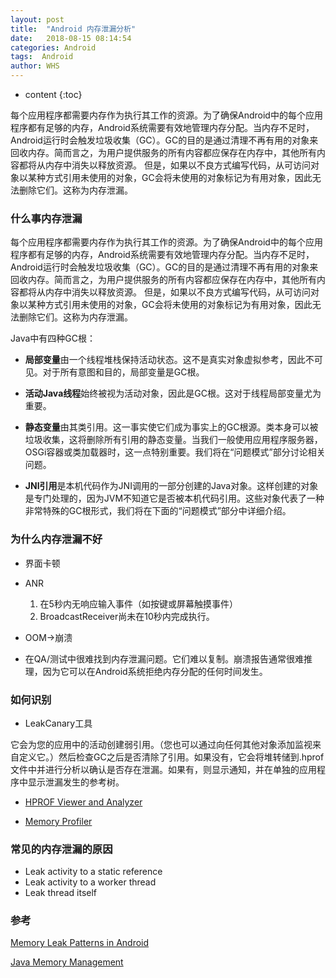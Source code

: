 ```yaml
---
layout: post
title:  "Android 内存泄漏分析"
date:   2018-08-15 08:14:54
categories: Android
tags:  Android
author: WHS
---
```


* content
{:toc}

每个应用程序都需要内存作为执行其工作的资源。为了确保Android中的每个应用程序都有足够的内存，Android系统需要有效地管理内存分配。当内存不足时，Android运行时会触发垃圾收集（GC）。GC的目的是通过清理不再有用的对象来回收内存。简而言之，为用户提供服务的所有内容都应保存在内存中，其他所有内容都将从内存中消失以释放资源。
但是，如果以不良方式编写代码，从可访问对象以某种方式引用未使用的对象，GC会将未使用的对象标记为有用对象，因此无法删除它们。这称为内存泄漏。
  






### 什么事内存泄漏  

每个应用程序都需要内存作为执行其工作的资源。为了确保Android中的每个应用程序都有足够的内存，Android系统需要有效地管理内存分配。当内存不足时，Android运行时会触发垃圾收集（GC）。GC的目的是通过清理不再有用的对象来回收内存。简而言之，为用户提供服务的所有内容都应保存在内存中，其他所有内容都将从内存中消失以释放资源。
但是，如果以不良方式编写代码，从可访问对象以某种方式引用未使用的对象，GC会将未使用的对象标记为有用对象，因此无法删除它们。这称为内存泄漏。

Java中有四种GC根：
* **局部变量**由一个线程堆栈保持活动状态。这不是真实对象虚拟参考，因此不可见。对于所有意图和目的，局部变量是GC根。

* **活动Java线程**始终被视为活动对象，因此是GC根。这对于线程局部变量尤为重要。

* **静态变量**由其类引用。这一事实使它们成为事实上的GC根源。类本身可以被垃圾收集，这将删除所有引用的静态变量。当我们一般使用应用程序服务器，OSGi容器或类加载器时，这一点特别重要。我们将在“问题模式”部分讨论相关问题。

* **JNI引用**是本机代码作为JNI调用的一部分创建的Java对象。这样创建的对象是专门处理的，因为JVM不知道它是否被本机代码引用。这些对象代表了一种非常特殊的GC根形式，我们将在下面的“问题模式”部分中详细介绍。

### 为什么内存泄漏不好

* 界面卡顿

* ANR
  
  1. 在5秒内无响应输入事件（如按键或屏幕触摸事件）
  2. BroadcastReceiver尚未在10秒内完成执行。

* OOM->崩溃

* 在QA/测试中很难找到内存泄漏问题。它们难以复制。崩溃报告通常很难推理，因为它可以在Android系统拒绝内存分配的任何时间发生。

### 如何识别

* LeakCanary工具

它会为您的应用中的活动创建弱引用。（您也可以通过向任何其他对象添加监视来自定义它。）然后检查GC之后是否清除了引用。如果没有，它会将堆转储到.hprof文件中并进行分析以确认是否存在泄漏。如果有，则显示通知，并在单独的应用程序中显示泄漏发生的参考树。

* [HPROF Viewer and Analyzer](https://developer.android.google.cn/studio/profile/am-hprof)

* [Memory Profiler](https://developer.android.google.cn/studio/profile/memory-profiler)


### 常见的内存泄漏的原因

* Leak activity to a static reference
* Leak activity to a worker thread
* Leak thread itself

### 参考

[Memory Leak Patterns in Android](https://android.jlelse.eu/memory-leak-patterns-in-android-4741a7fcb570)

[Java Memory Management](https://www.dynatrace.com/resources/ebooks/javabook/how-garbage-collection-works/)

